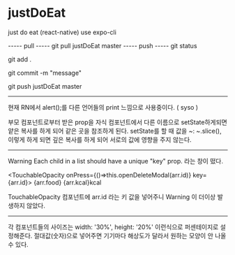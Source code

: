 # justDoEat
just do eat (react-native)
use expo-cli

----- pull -----
git pull justDoEat master
----- push -----
git status

git add .

git commit -m "message"

git push justDoEat master

----------------

현재 RN에서 alert();를 다른 언어들의 print 느낌으로 사용중이다. ( syso )

부모 컴포넌트로부터 받은 prop을 자식 컴포넌트에서 다른 이름으로 setState하게되면
얕은 복사를 하게 되어 같은 곳을 참조하게 된다.
setState를 할 때 값을
~: ~.slice(),
이렇게 하게 되면 깊은 복사를 하게 되어 서로의 값에 영향을 주지 않는다.

--------------

Warning
Each child in a list should have a unique "key" prop. 라는 창이 떴다.

<TouchableOpacity onPress={()=>this.openDeleteModal(arr.id)} key={arr.id}>
  <Text>
    {arr.food} {arr.kcal}kcal
  </Text>
</TouchableOpacity>

TouchableOpacity 컴포넌트에 arr.id 라는 키 값을 넣어주니 Warning 이 더이상 발생하지 않았다.

--------------

각 컴포넌트들의 사이즈는 width: '30%', height: '20%' 이런식으로 퍼센테이지로 설정해준다.
절대값(숫자)으로 넣어주면 기기마다 해상도가 달라서 원하는 모양이 안 나올 수 있다.

